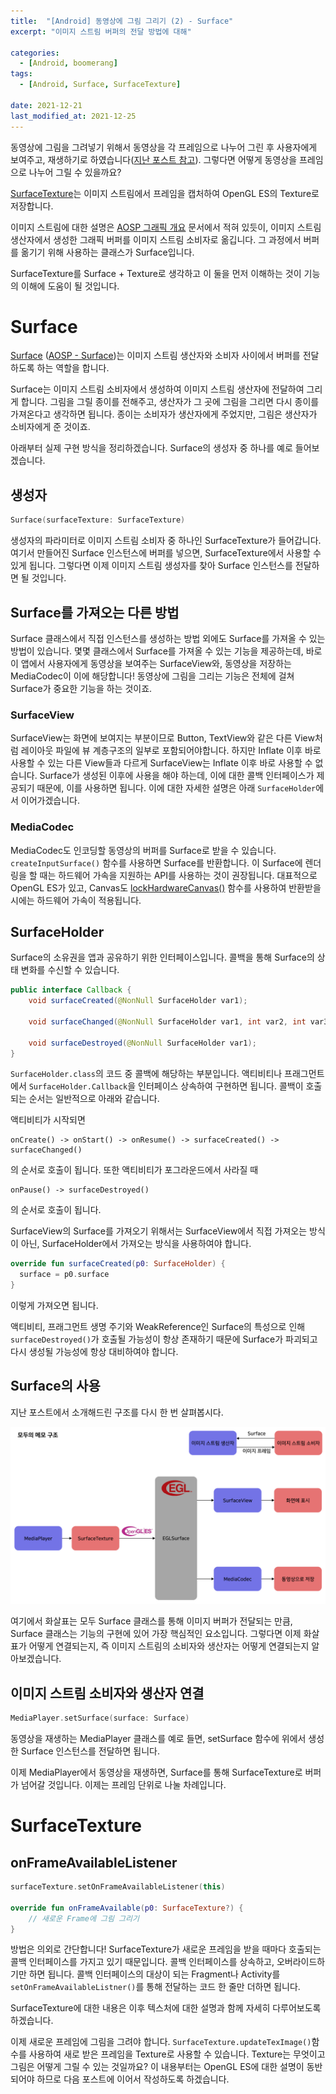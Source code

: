 ```yaml
---
title:  "[Android] 동영상에 그림 그리기 (2) - Surface"
excerpt: "이미지 스트림 버퍼의 전달 방법에 대해"

categories:
  - [Android, boomerang]
tags:
  - [Android, Surface, SurfaceTexture]
 
date: 2021-12-21
last_modified_at: 2021-12-25
---
```


동영상에 그림을 그려넣기 위해서 동영상을 각 프레임으로 나누어 그린 후 사용자에게 보여주고, 재생하기로 하였습니다([지난 포스트 참고](https://crewdaniel.github.io/posts/boomerang/)).
그렇다면 어떻게 동영상을 프레임으로 나누어 그릴 수 있을까요?

[SurfaceTexture](https://developer.android.com/reference/android/graphics/SurfaceTexture)는 이미지 스트림에서 프레임을 캡처하여 OpenGL ES의 Texture로 저장합니다.

이미지 스트림에 대한 설명은 [AOSP 그래픽 개요](https://source.android.com/devices/graphics) 문서에서 적혀 있듯이, 이미지 스트림 생산자에서 생성한 그래픽 버퍼를 이미지 스트림 소비자로 옮깁니다. 그 과정에서 버퍼를 옮기기 위해 사용하는 클래스가 Surface입니다.

SurfaceTexture를 Surface + Texture로 생각하고 이 둘을 먼저 이해하는 것이 기능의 이해에 도움이 될 것입니다.

# Surface

[Surface](https://developer.android.com/reference/android/view/Surface) ([AOSP - Surface](https://source.android.com/devices/graphics/arch-sh))는 이미지 스트림 생산자와 소비자 사이에서 버퍼를 전달하도록 하는 역할을 합니다.

Surface는 이미지 스트림 소비자에서 생성하여 이미지 스트림 생산자에 전달하여 그리게 합니다. 그림을 그릴 종이를 전해주고, 생산자가 그 곳에 그림을 그리면 다시 종이를 가져온다고 생각하면 됩니다. 종이는 소비자가 생산자에게 주었지만, 그림은 생산자가 소비자에게 준 것이죠.

아래부터 실제 구현 방식을 정리하겠습니다. Surface의 생성자 중 하나를 예로 들어보겠습니다.

## 생성자

```kotlin
Surface(surfaceTexture: SurfaceTexture)
```

생성자의 파라미터로 이미지 스트림 소비자 중 하나인 SurfaceTexture가 들어갑니다. 여기서 만들어진 Surface 인스턴스에 버퍼를 넣으면, SurfaceTexture에서 사용할 수 있게 됩니다. 그렇다면 이제 이미지 스트림 생성자를 찾아 Surface 인스턴스를 전달하면 될 것입니다.

## Surface를 가져오는 다른 방법

Surface 클래스에서 직접 인스턴스를 생성하는 방법 외에도 Surface를 가져올 수 있는 방법이 있습니다. 몇몇 클래스에서 Surface를 가져올 수 있는 기능을 제공하는데, 바로 이 앱에서 사용자에게 동영상을 보여주는 SurfaceView와, 동영상을 저장하는 MediaCodec이 이에 해당합니다! 동영상에 그림을 그리는 기능은 전체에 걸쳐 Surface가 중요한 기능을 하는 것이죠.

### SurfaceView

SurfaceView는 화면에 보여지는 부분이므로 Button, TextView와 같은 다른 View처럼 레이아웃 파일에 뷰 계층구조의 일부로 포함되어야합니다. 하지만 Inflate 이후 바로 사용할 수 있는 다른 View들과 다르게 SurfaceView는 Inflate 이후 바로 사용할 수 없습니다. Surface가 생성된 이후에 사용을 해야 하는데, 이에 대한 콜백 인터페이스가 제공되기 때문에, 이를 사용하면 됩니다. 이에 대한 자세한 설명은 아래 `SurfaceHolder`에서 이어가겠습니다.

### MediaCodec

MediaCodec도 인코딩할 동영상의 버퍼를 Surface로 받을 수 있습니다. `createInputSurface()` 함수를 사용하면 Surface를 반환합니다. 이 Surface에 렌더링을 할 때는 하드웨어 가속을 지원하는 API를 사용하는 것이 권장됩니다. 대표적으로 OpenGL ES가 있고, Canvas도 [lockHardwareCanvas()](https://developer.android.com/reference/android/view/Surface#lockHardwareCanvas()) 함수를 사용하여 반환받을 시에는 하드웨어 가속이 적용됩니다.

## SurfaceHolder

Surface의 소유권을 앱과 공유하기 위한 인터페이스입니다. 콜백을 통해 Surface의 상태 변화를 수신할 수 있습니다.

```java
public interface Callback {
    void surfaceCreated(@NonNull SurfaceHolder var1);

    void surfaceChanged(@NonNull SurfaceHolder var1, int var2, int var3, int var4);

    void surfaceDestroyed(@NonNull SurfaceHolder var1);
}
```

`SurfaceHolder.class`의 코드 중 콜백에 해당하는 부분입니다. 액티비티나 프래그먼트에서 `SurfaceHolder.Callback`을 인터페이스 상속하여 구현하면 됩니다.
콜백이 호출되는 순서는 일반적으로 아래와 같습니다.

액티비티가 시작되면

```
onCreate() -> onStart() -> onResume() -> surfaceCreated() -> surfaceChanged()
```

의 순서로 호출이 됩니다. 또한 액티비티가 포그라운드에서 사라질 때

```
onPause() -> surfaceDestroyed()
```

의 순서로 호출이 됩니다.

SurfaceView의 Surface를 가져오기 위해서는 SurfaceView에서 직접 가져오는 방식이 아닌, SurfaceHolder에서 가져오는 방식을 사용하여야 합니다.

```kotlin
override fun surfaceCreated(p0: SurfaceHolder) {
  surface = p0.surface
}
```

이렇게 가져오면 됩니다. 

액티비티, 프래그먼트 생명 주기와 WeakReference인 Surface의 특성으로 인해 `surfaceDestroyed()`가 호출될 가능성이 항상 존재하기 때문에 Surface가 파괴되고 다시 생성될 가능성에 항상 대비하여야 합니다.

## Surface의 사용

지난 포스트에서 소개해드린 구조를 다시 한 번 살펴봅시다.

![intro](/assets/img/video_memo_1/videomemo.png)

여기에서 화살표는 모두 Surface 클래스를 통해 이미지 버퍼가 전달되는 만큼, Surface 클래스는 기능의 구현에 있어 가장 핵심적인 요소입니다. 그렇다면 이제 화살표가 어떻게 연결되는지, 즉 이미지 스트림의 소비자와 생산자는 어떻게 연결되는지 알아보겠습니다.

## 이미지 스트림 소비자와 생산자 연결

```kotlin
MediaPlayer.setSurface(surface: Surface)
```

동영상을 재생하는 MediaPlayer 클래스를 예로 들면, setSurface 함수에 위에서 생성한 Surface 인스턴스를 전달하면 됩니다.

이제 MediaPlayer에서 동영상을 재생하면, Surface를 통해 SurfaceTexture로 버퍼가 넘어갈 것입니다. 이제는 프레임 단위로 나눌 차례입니다.


# SurfaceTexture

## onFrameAvailableListener

```kotlin
surfaceTexture.setOnFrameAvailableListener(this)

override fun onFrameAvailable(p0: SurfaceTexture?) {
    // 새로운 Frame에 그림 그리기
}
```

방법은 의외로 간단합니다! SurfaceTexture가 새로운 프레임을 받을 때마다 호출되는 콜백 인터페이스를 가지고 있기 때문입니다. 콜백 인터페이스를 상속하고, 오버라이드하기만 하면 됩니다. 콜백 인터페이스의 대상이 되는 Fragment나 Activity를 `setOnFrameAvailableListner()`를 통해 전달하는 코드 한 줄만 더하면 됩니다.

SurfaceTexture에 대한 내용은 이후 텍스처에 대한 설명과 함께 자세히 다루어보도록 하겠습니다.

이제 새로운 프레임에 그림을 그려야 합니다. `SurfaceTexture.updateTexImage()`함수를 사용하여 새로 받은 프레임을 Texture로 사용할 수 있습니다. Texture는 무엇이고 그림은 어떻게 그릴 수 있는 것일까요? 이 내용부터는 OpenGL ES에 대한 설명이 동반 되어야 하므로 다음 포스트에 이어서 작성하도록 하겠습니다.